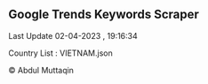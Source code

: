 

## Google Trends Keywords Scraper 
 
Last Update 02-04-2023 , 19:16:34

Country List :
VIETNAM.json



© Abdul Muttaqin 
